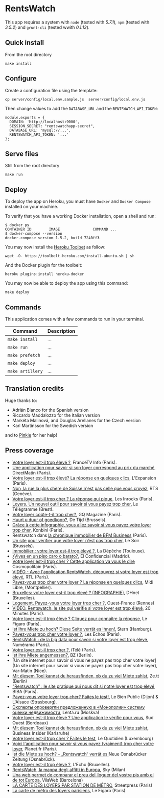 # RentsWatch

This app requires a system with `node` (tested with *5.7.1*), `npm` (tested with *3.5.2*) and `grunt-cli` (tested wwith *0.1.13*).

## Quick install

From the root directory

```
make install
```

## Configure

Create a configuration file using the template:

```
cp server/config/local.env.sample.js  server/config/local.env.js
```

Then change values to add the `DATABASE_URL` and the `RENTSWATCH_API_TOKEN`:

```node
module.exports = {
  DOMAIN: 'http://localhost:9000',
  SESSION_SECRET: "rentswatchapp-secret",
  DATABASE_URL: 'mysql://...',
  RENTSWATCH_API_TOKEN: '...'
};
```

## Serve files

Still from the root directory

```
make run
```

## Deploy

To deploy the app on Heroku, you must have `Docker` and `Docker Compose`
installed on your machine.

To verify that you have a working Docker installation, open a shell and run:

```
$ docker ps
CONTAINER ID        IMAGE               COMMAND ...
$ docker-compose --version
docker-compose version 1.5.2, build 7240ff3
```

You may now install the [Heroku Toolbet](https://toolbelt.heroku.com/) as follow:

```
wget -O- https://toolbelt.heroku.com/install-ubuntu.sh | sh
```

And the Docker plugin for the toolbelt:

```
heroku plugins:install heroku-docker
```

You may now be able to deploy the app using this command:

```
make deploy
```

## Commands

This application comes with a few commands to run in your terminal.

Command | Description
--- | ---
`make install` | ...
`make run` | ...
`make prefetch` | ...
`make deploy` | ...
`make artillery` | ...

## Translation credits

Huge thanks to:

* Adrián Blanco for the Spanish version
* Riccardo Maddalozzo for the Italian version
* Markéta Malinová, and Douglas Arellanes for the Czech version
* Karl Martinsson for the Swedish version

and to [Pinkie](https://twitter.com/penhleakchan) for her help!

## Press coverage

- [Votre loyer est-il trop élevé ?](http://www.francetvinfo.fr/economie/immobilier/prix-immobilier/votre-loyer-est-il-trop-eleve_1428059.html), FranceTV Info (Paris).
- [Une application pour savoir si son loyer correspond au prix du marché](http://www.directmatin.fr/france/2016-05-01/une-application-pour-savoir-si-son-loyer-correspond-au-prix-du-marche-728575), DirectMatin (Paris).
- [Votre loyer est-il trop élevé? La réponse en quelques clics](http://lexpansion.lexpress.fr/actualite-economique/votre-loyer-est-il-trop-eleve-la-reponse-en-quelques-clics_1788005.html), L'Expansion (Paris).
- [Non, la rue la plus chère de Suisse n'est pas celle que vous croyez](http://www.rts.ch/info/suisse/7677603-non-la-rue-la-plus-chere-de-suisse-n-est-pas-celle-que-vous-croyez.html), RTS (Genève).
- [Votre loyer est-il trop cher ? La réponse qui pique](http://www.lesinrocks.com/2016/05/news/loyer-cher-reponse-piquante/), Les Inrocks (Paris).
- [Loyers. Un nouvel outil pour savoir si vous payez trop cher](http://www.letelegramme.fr/dataspot/loyers-un-nouvel-outil-pour-savoir-si-vous-payez-trop-cher-02-05-2016-11052491.php#closePopUp), Le Télégramme (Brest).
- [Votre loyer coûte-t-il trop cher?](http://www.gqmagazine.fr/pop-culture/news/articles/votre-loyer-coute-t-il-trop-cher-/41208), GQ Magazine (Paris).
- [Huurt u duur of goedkoop?](http://netto.tijd.be/vastgoed/Huurt_u_duur_of_goedkoop.9762015-1625.art?ckc=1&ts=1462265570), De Tijd (Brussels).
- [Grâce à cette infographie, vous allez savoir si vous payez votre loyer trop cher](http://www.konbini.com/fr/tendances-2/payez-vous-votre-loyer-trop-cher/), Konbini (Paris).
- Rentswatch dans [la chronique immobilier de BFM Business](http://www.dailymotion.com/video/x48feff_marie-coeurderoy-rentswatch-votre-loyer-est-il-trop-eleve-03-05_news) (Paris).
- [Un site pour vérifier que votre loyer n’est pas trop cher](http://www.lesoir.be/1199528/article/economie/2016-05-03/un-site-pour-verifier-que-votre-loyer-n-est-pas-trop-cher), Le Soir (Brussels).
- [Immobilier : votre loyer est-il trop élevé ?](http://www.ladepeche.fr/article/2016/05/03/2337185-immobilier-votre-loyer-est-il-trop-eleve.html), La Dépêche (Toulouse).
- [¿Vives en un piso caro o barato?](http://www.elconfidencial.com/sociedad/2016-05-04/vives-en-un-piso-caro-o-barato_1193950/pass_6e052cecbaa82b871a6b1c6ee783c911/), El Confidencial (Madrid).
- [Votre loyer est-il trop cher ? Cette application va vous le dire](http://www.cosmopolitan.fr/,votre-loyer-est-il-trop-cher-cette-application-va-vous-le-dire,1963736.asp) Cosmopolitain (Paris).
- [VIDÉO - Avec l'application RentsWatch, découvrez si votre loyer est trop élevé](http://www.rtl.fr/culture/web-high-tech/video-avec-l-application-rentswatch-decouvrez-si-votre-loyer-est-trop-eleve-7783087152), RTL (Paris).
- [Payez-vous trop cher votre loyer ? La réponse en quelques clics](http://www.midilibre.fr/2016/05/04/payez-vous-trop-cher-votre-loyer-la-reponse-en-quelques-clics,1326797.php), Midi Libre, (Montpellier).
- [Bruxelles: votre loyer est-il trop élevé ? (INFOGRAPHIE)](http://www.dhnet.be/regions/bruxelles/bruxelles-votre-loyer-est-il-trop-eleve-infographie-5727b92635702a22d6fa902b), DHnet (Bruxelles).
- [Logement. Payez-vous votre loyer trop cher ?](http://m.jactiv.ouest-france.fr/actualites/france/logement-payez-vous-votre-loyer-trop-cher-62468), Ouest-France (Rennes)
- [VIDEO. Rentswatch, le site qui vérifie si votre loyer est trop élevé](http://www.20minutes.fr/high-tech/1839967-20160504-video-rentswatch-site-verifie-si-loyer-trop-eleve), 20 Minutes (Paris).
- [Votre loyer est-il trop élevé ? Cliquez pour connaître la réponse](http://immobilier.lefigaro.fr/article/votre-loyer-est-il-trop-eleve-cliquez-pour-connaitre-la-reponse_ce0b2ee4-112e-11e6-add5-a67a916e7483/), Le Figaro (Paris).
- [Ist Ihre Miete zu hoch? Diese Seite verrät es Ihnen!](http://www.stern.de/wirtschaft/immobilien/ist-ihre-miete-zu-hoch--diese-seite-verraet-es-ihnen--6831746.html?utm_campaign=alle-nachrichten&utm_medium=rss-feed&utm_source=standard), Stern (Hamburg).
- [Payez-vous trop cher votre loyer ?](http://start.lesechos.fr/continuer-etudes/vie-etudiante/payez-vous-trop-cher-votre-loyer-4563.php#xtor=CS2-9), Les Echos (Paris).
- [RentsWatch : de la big data pour savoir si votre loyer est trop élevé](http://www.numerama.com/tech/167989-rentswatch-de-la-big-data-pour-savoir-si-votre-loyer-est-trop-eleve.html?utm_source=twitterfeed&utm_medium=twitter), Numérama (Paris).
- [Votre loyer est-il trop cher ?](http://www.itele.fr/economie/video/votre-loyer-est-il-trop-cher-163645), iTélé (Paris).
- [Ist ihre Miete angemessen?](http://www.bz-berlin.de/liveticker/ist-ihre-miete-angemessen), BZ (Berlin).
- [Un site internet pour savoir si vous ne payez pas trop cher votre loyer](Un site internet pour savoir si vous ne payez pas trop cher votre loyer), Var-Matin (Nice).
- [Mit diesem Tool kannst du herausfinden, ob du zu viel Miete zahlst](http://ze.tt/mit-diesem-tool-kannst-du-herausfinden-ob-du-zu-viel-miete-zahlst/), Ze.tt (Berlin)
- ["Rentswatch" : le site pratique qui nous dit si notre loyer est trop élevé](http://www.bibamagazine.fr/style-de-vie/bonsplans/rentswatch-le-site-pratique-qui-nous-dit-si-notre-loyer-est-trop-eleve-56055), BIBA (Paris).
- [Payez-vous votre loyer trop cher? Faites le test!](http://www.bienpublic.com/actualite/2016/05/06/payez-vous-votre-loyer-trop-cher-faites-le-test), Le Bien Public (Dijon) & L'Alsace (Strasbourg).
- [Эксперты опровергли предложенную в «Монополии» систему оценки недвижимости](http://dom.lenta.ru/news/2016/05/06/swiss/), Lenta.ru (Moskva)
- [Votre loyer est-il trop élevé ? Une application le vérifie pour vous](http://www.sudouest.fr/2016/05/07/votre-loyer-est-il-trop-eleve-une-application-le-verifie-pour-vous-2354796-705.php), Sud Ouest (Bordeaux)
- [Mit diesem Tool kannst du herausfinden, ob du zu viel Miete zahlst](http://businessinsider.de/mit-diesem-tool-kannst-du-herausfinden-ob-du-zu-viel-miete-zahlst-2016-5), Business Insider (Karlsruhe)
- [Votre loyer est-il trop cher ? Faites le test](http://www.lequotidien.lu/economie/votre-loyer-est-il-trop-cher-faites-le-test/), Le Quotidien (Luxembourg)
- [Voici l'application pour savoir si vous payez (vraiment) trop cher votre loyer](http://www.planet.fr/immobilier-voici-lapplication-pour-savoir-si-vous-payez-vraiment-trop-cher-votre-loyer.1070985.1555.html), Planet.fr (Paris).
- [Ist die Miete zu hoch? – „Rentswatch“ verrät es ](http://www.noz.de/deutschland-welt/niedersachsen/artikel/710923/ist-die-miete-zu-hoch-rentswatch-verrat-es) Neue Osnabrücker Zeitung (Osnabrück).
- [Votre loyer est-il trop élevé ?](http://blogs.lecho.be/tzine/2016/05/votre-loyer-est-il-trop-%C3%A9lev%C3%A9-.html), L'Echo (Bruxelles).
- [RentsWatch, la mappa degli affitti in Europa](http://tg24.sky.it/tg24/economia/2016/05/11/rentswatch-mappa-affitti-europa.html?utm_source=dlvr.it&utm_medium=twitter), Sky (Milan)
- [Una web permet de comparar el preu del lloguer del vostre pis amb el de tot Europa](http://www.vilaweb.cat/noticies/una-web-permet-comparar-el-vostre-preu-de-lloguer-amb-el-de-tot-europa/), VilaWeb (Barcelona)
- [LA CARTE DES LOYERS PAR STATION DE MÉTRO](http://www.streetpress.com/sujet/1462985273-carte-loyers-par-station-de-metro), Streetpress (Paris)
- [La carte de métro des loyers parisiens](http://www.lefigaro.fr/sortir-paris/2016/05/19/30004-20160519ARTFIG00369-la-carte-de-metro-des-loyers-parisiens.php), Le Figaro (Paris)